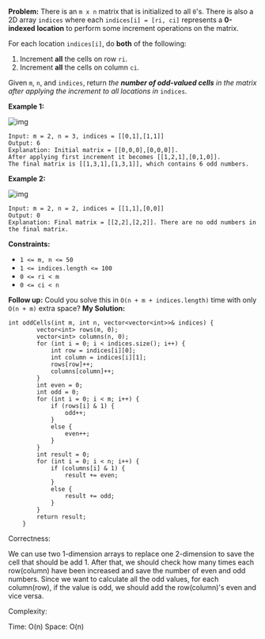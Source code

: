 **Problem:**
There is an `m x n` matrix that is initialized to all `0`'s. There is also a 2D array `indices` where each `indices[i] = [ri, ci]` represents a **0-indexed location** to perform some increment operations on the matrix.

For each location `indices[i]`, do **both** of the following:

1. Increment **all** the cells on row `ri`.
2. Increment **all** the cells on column `ci`.

Given `m`, `n`, and `indices`, return *the **number of odd-valued cells** in the matrix after applying the increment to all locations in* `indices`.

 

**Example 1:**

![img](https://assets.leetcode.com/uploads/2019/10/30/e1.png)

```
Input: m = 2, n = 3, indices = [[0,1],[1,1]]
Output: 6
Explanation: Initial matrix = [[0,0,0],[0,0,0]].
After applying first increment it becomes [[1,2,1],[0,1,0]].
The final matrix is [[1,3,1],[1,3,1]], which contains 6 odd numbers.
```

**Example 2:**

![img](https://assets.leetcode.com/uploads/2019/10/30/e2.png)

```
Input: m = 2, n = 2, indices = [[1,1],[0,0]]
Output: 0
Explanation: Final matrix = [[2,2],[2,2]]. There are no odd numbers in the final matrix.
```

 

**Constraints:**

- `1 <= m, n <= 50`
- `1 <= indices.length <= 100`
- `0 <= ri < m`
- `0 <= ci < n`

 

**Follow up:** Could you solve this in `O(n + m + indices.length)` time with only `O(n + m)` extra space?
**My Solution:**
```
int oddCells(int m, int n, vector<vector<int>>& indices) {
        vector<int> rows(m, 0);
        vector<int> columns(n, 0);
        for (int i = 0; i < indices.size(); i++) {
            int row = indices[i][0];
            int column = indices[i][1];
            rows[row]++;
            columns[column]++;
        }
        int even = 0;
        int odd = 0;
        for (int i = 0; i < m; i++) {
            if (rows[i] & 1) {
                odd++;
            }
            else {
                even++;
            }
        }
        int result = 0;
        for (int i = 0; i < n; i++) {
            if (columns[i] & 1) {
                result += even;
            }
            else {
                result += odd;
            }
        }
        return result;
    }
```
Correctness:

We can use two 1-dimension arrays to replace one 2-dimension to save the cell that should be add 1. After that, we should check how many times each row(column) have been increased and save the number of even and odd numbers. Since we want to calculate all the odd values, for each column(row), if the value is odd, we should add the row(column)'s even and vice versa.

Complexity:

Time: O(n)
Space: O(n)